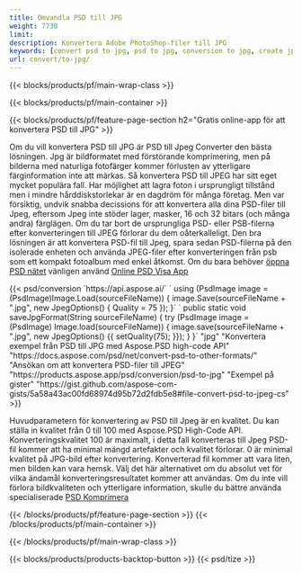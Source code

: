 ```yaml
---
title: Omvandla PSD till JPG
weight: 7730
limit: 
description: Konvertera Adobe PhotoShop-filer till JPG
keywords: [convert psd to jpg, psd to jpg, conversion to jpg, create jpg from psd, print psd as jpg]
url: convert/to-jpg/
---
```


{{< blocks/products/pf/main-wrap-class >}}

{{< blocks/products/pf/main-container >}}

{{< blocks/products/pf/feature-page-section h2="Gratis online-app för att konvertera PSD till JPG" >}}
<p>Om du vill konvertera PSD till JPG är PSD till Jpeg Converter den bästa lösningen. Jpg är bildformatet med förstörande komprimering, men på bilderna med naturliga fotofärger kommer förlusten av ytterligare färginformation inte att märkas. Så konvertera PSD till JPEG har sitt eget mycket populära fall. Har möjlighet att lagra foton i ursprungligt tillstånd men i mindre hårddiskstorlekar är en dagdröm för många företag. Men var försiktig, undvik snabba decissions för att konvertera alla dina PSD-filer till Jpeg, eftersom Jpeg inte stöder lager, masker, 16 och 32 bitars (och många andra) färglägen. Om du tar bort de ursprungliga PSD- eller PSB-filerna efter konverteringen till JPEG förlorar du dem oåterkalleligt. Den bra lösningen är att konvertera PSD-fil till Jpeg, spara sedan PSD-filerna på den isolerade enheten och använda JPEG-filer efter konverteringen från psb som ett kompakt fotoalbum med enkel åtkomst. Om du bara behöver <a href="/psd/view">öppna PSD nätet</a> vänligen använd <a href="/psd/view">Online PSD Visa App</a></p>
{{< psd/conversion `https://api.aspose.ai/` 
`    using (PsdImage image = (PsdImage)Image.Load(sourceFileName))
    {
        image.Save(sourceFileName + ".jpg",  new JpegOptions() { Quality = 75 });
    }` 
`    public static void saveJpgFormat(String sourceFileName) {
        try (PsdImage image = (PsdImage) Image.load(sourceFileName)) {
            image.save(sourceFileName + ".jpg", new JpegOptions() {{
                setQuality(75);
            }});
        }
    }` 
		"jpg" 
"Konvertera exempel från PSD till JPG med Aspose.PSD high-code API"  "https://docs.aspose.com/psd/net/convert-psd-to-other-formats/" 
"Ansökan om att konvertera PSD-filer till JPEG" "https://products.aspose.app/psd/conversion/psd-to-jpg" 
"Exempel på gister" "https://gist.github.com/aspose-com-gists/5a58a43ac00fd68974d95b72d2fdb5e8#file-convert-psd-to-jpeg-cs" >}}
<p>Huvudparametern för konvertering av PSD till Jpeg är en kvalitet. Du kan ställa in kvalitet från 0 till 100 med Aspose.PSD High-Code API. Konverteringskvalitet 100 är maximalt, i detta fall konverteras till Jpeg PSD-fil kommer att ha minimal mängd artefakter och kvalitet förlorar. 0 är minimal kvalitet på JPG-bild efter konvertering. Konverterad fil kommer att vara liten, men bilden kan vara hemsk. Välj det här alternativet om du absolut vet för vilka ändamål konverteringsresultatet kommer att användas. Om du inte vill förlora bildkvaliteten och ytterligare information, skulle du bättre använda specialiserade <a href="/psd/reduce-size">PSD Komprimera</a></p>
{{< /blocks/products/pf/feature-page-section >}}
{{< /blocks/products/pf/main-container >}}


{{< /blocks/products/pf/main-wrap-class >}}

{{< blocks/products/products-backtop-button >}}
{{< psd/tize >}}
